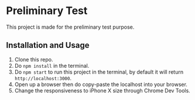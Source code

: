 # Preliminary Test
This project is made for the preliminary test purpose.

## Installation and Usage
1. Clone this repo.
2. Do `npm install` in the terminal.
3. Do `npm start` to run this project in the terminal, by default it will return `http://localhost:3000`.
4. Open up a browser then do copy-paste the localhost into your browser.
5. Change the responsiveness to iPhone X size through Chrome Dev Tools.
